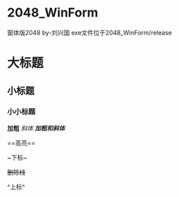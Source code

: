 # 2048_WinForm


窗体版2048   by-刘兴国
exe文件位于2048_WinForm/release

# 大标题
## 小标题
### 小小标题

**加粗**
*斜体*
***加粗和斜体***

==高亮==

~下标~

~~删除线~~

^上标^
